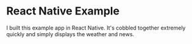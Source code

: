 # React Native Example
I built this example app in React Native. It's cobbled together extremely quickly and simply displays the weather and news.